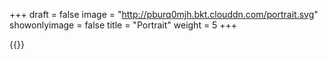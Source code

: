 +++
draft = false
image = "http://pburq0mjh.bkt.clouddn.com/portrait.svg"
showonlyimage = false
title = "Portrait"
weight = 5
+++

{{<lightbox src="http://pburq0mjh.bkt.clouddn.com/portrait.svg">}}

